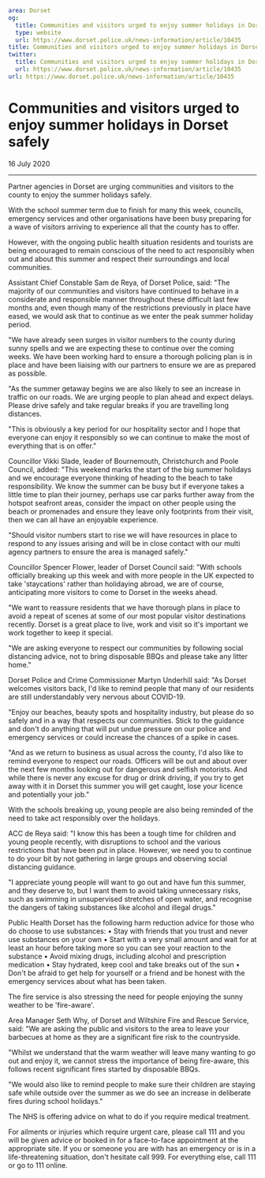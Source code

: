 ```yaml
area: Dorset
og:
  title: Communities and visitors urged to enjoy summer holidays in Dorset safely
  type: website
  url: https://www.dorset.police.uk/news-information/article/10435
title: Communities and visitors urged to enjoy summer holidays in Dorset safely |
twitter:
  title: Communities and visitors urged to enjoy summer holidays in Dorset safely
  url: https://www.dorset.police.uk/news-information/article/10435
url: https://www.dorset.police.uk/news-information/article/10435
```

# Communities and visitors urged to enjoy summer holidays in Dorset safely

16 July 2020

* * *

Partner agencies in Dorset are urging communities and visitors to the county to enjoy the summer holidays safely.

With the school summer term due to finish for many this week, councils, emergency services and other organisations have been busy preparing for a wave of visitors arriving to experience all that the county has to offer.

However, with the ongoing public health situation residents and tourists are being encouraged to remain conscious of the need to act responsibly when out and about this summer and respect their surroundings and local communities.

Assistant Chief Constable Sam de Reya, of Dorset Police, said: "The majority of our communities and visitors have continued to behave in a considerate and responsible manner throughout these difficult last few months and, even though many of the restrictions previously in place have eased, we would ask that to continue as we enter the peak summer holiday period.

"We have already seen surges in visitor numbers to the county during sunny spells and we are expecting these to continue over the coming weeks. We have been working hard to ensure a thorough policing plan is in place and have been liaising with our partners to ensure we are as prepared as possible.

"As the summer getaway begins we are also likely to see an increase in traffic on our roads. We are urging people to plan ahead and expect delays. Please drive safely and take regular breaks if you are travelling long distances.

"This is obviously a key period for our hospitality sector and I hope that everyone can enjoy it responsibly so we can continue to make the most of everything that is on offer."

Councillor Vikki Slade, leader of Bournemouth, Christchurch and Poole Council, added: "This weekend marks the start of the big summer holidays and we encourage everyone thinking of heading to the beach to take responsibility. We know the summer can be busy but if everyone takes a little time to plan their journey, perhaps use car parks further away from the hotspot seafront areas, consider the impact on other people using the beach or promenades and ensure they leave only footprints from their visit, then we can all have an enjoyable experience.

"Should visitor numbers start to rise we will have resources in place to respond to any issues arising and will be in close contact with our multi agency partners to ensure the area is managed safely."

Councillor Spencer Flower, leader of Dorset Council said: "With schools officially breaking up this week and with more people in the UK expected to take 'staycations' rather than holidaying abroad, we are of course, anticipating more visitors to come to Dorset in the weeks ahead.

"We want to reassure residents that we have thorough plans in place to avoid a repeat of scenes at some of our most popular visitor destinations recently. Dorset is a great place to live, work and visit so it's important we work together to keep it special.

"We are asking everyone to respect our communities by following social distancing advice, not to bring disposable BBQs and please take any litter home."

Dorset Police and Crime Commissioner Martyn Underhill said: "As Dorset welcomes visitors back, I'd like to remind people that many of our residents are still understandably very nervous about COVID-19.

"Enjoy our beaches, beauty spots and hospitality industry, but please do so safely and in a way that respects our communities. Stick to the guidance and don't do anything that will put undue pressure on our police and emergency services or could increase the chances of a spike in cases.

"And as we return to business as usual across the county, I'd also like to remind everyone to respect our roads. Officers will be out and about over the next few months looking out for dangerous and selfish motorists. And while there is never any excuse for drug or drink driving, if you try to get away with it in Dorset this summer you will get caught, lose your licence and potentially your job."

With the schools breaking up, young people are also being reminded of the need to take act responsibly over the holidays.

ACC de Reya said: "I know this has been a tough time for children and young people recently, with disruptions to school and the various restrictions that have been put in place. However, we need you to continue to do your bit by not gathering in large groups and observing social distancing guidance.

"I appreciate young people will want to go out and have fun this summer, and they deserve to, but I want them to avoid taking unnecessary risks, such as swimming in unsupervised stretches of open water, and recognise the dangers of taking substances like alcohol and illegal drugs."

Public Health Dorset has the following harm reduction advice for those who do choose to use substances:
• Stay with friends that you trust and never use substances on your own
• Start with a very small amount and wait for at least an hour before taking more so you can see your reaction to the substance
• Avoid mixing drugs, including alcohol and prescription medication
• Stay hydrated, keep cool and take breaks out of the sun
• Don't be afraid to get help for yourself or a friend and be honest with the emergency services about what has been taken.

The fire service is also stressing the need for people enjoying the sunny weather to be 'fire-aware'.

Area Manager Seth Why, of Dorset and Wiltshire Fire and Rescue Service, said: "We are asking the public and visitors to the area to leave your barbecues at home as they are a significant fire risk to the countryside.

"Whilst we understand that the warm weather will leave many wanting to go out and enjoy it, we cannot stress the importance of being fire-aware, this follows recent significant fires started by disposable BBQs.

"We would also like to remind people to make sure their children are staying safe while outside over the summer as we do see an increase in deliberate fires during school holidays."

The NHS is offering advice on what to do if you require medical treatment.

For ailments or injuries which require urgent care, please call 111 and you will be given advice or booked in for a face-to-face appointment at the appropriate site. If you or someone you are with has an emergency or is in a life-threatening situation, don't hesitate call 999. For everything else, call 111 or go to 111 online.
